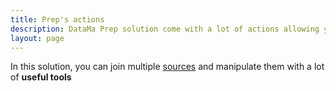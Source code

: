 ```yaml
---
title: Prep's actions
description: DataMa Prep solution come with a lot of actions allowing you to manipulate easily your datasets.
layout: page
---
```


In this solution, you can join multiple [sources]({{site.url}}/{{site.baseurl}}/prep/connectors/available.html) and manipulate them with a lot of **useful tools**
